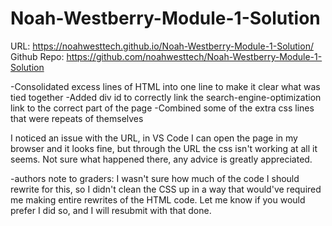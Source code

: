 # Noah-Westberry-Module-1-Solution
URL: https://noahwesttech.github.io/Noah-Westberry-Module-1-Solution/
Github Repo: https://github.com/noahwesttech/Noah-Westberry-Module-1-Solution

-Consolidated excess lines of HTML into one line to make it clear what was tied together
-Added div id to correctly link the search-engine-optimization link to the correct part of the page
-Combined some of the extra css lines that were repeats of themselves

I noticed an issue with the URL, in VS Code I can open the page in my browser and it looks fine, but through the URL the css isn't working at all it seems. Not sure what happened there, any advice is greatly appreciated.


-authors note to graders: I wasn't sure how much of the code I should rewrite for this, so I didn't clean the CSS up in a way that would've required me making entire rewrites of the HTML code. Let me know if you would prefer I did so, and I will resubmit with that done.
